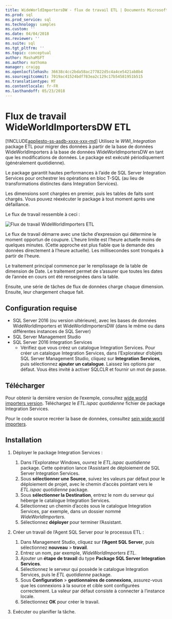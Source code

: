 ```yaml
---
title: WideWorldImportersDW - flux de travail ETL | Documents Microsoft
ms.prod: sql
ms.prod_service: sql
ms.technology: samples
ms.custom: ''
ms.date: 04/04/2018
ms.reviewer: ''
ms.suite: sql
ms.tgt_pltfrm: ''
ms.topic: conceptual
author: MashaMSFT
ms.author: mathoma
manager: craigg
ms.openlocfilehash: 36638c4cc2bda58ac277822d5c4a4ce5421ab8b4
ms.sourcegitcommit: 7019ac41524bdf783ea2c129c17b54581951b515
ms.translationtype: MT
ms.contentlocale: fr-FR
ms.lasthandoff: 05/23/2018
---
```

# <a name="wideworldimportersdw-etl-workflow"></a>Flux de travail WideWorldImportersDW ETL
[!INCLUDE[appliesto-ss-asdb-xxxx-xxx-md](../includes/appliesto-ss-asdb-xxxx-xxx-md.md)]
Utilisez le *WWI_Integration* package ETL pour migrer des données à partir de la base de données WideWorldImporters à la base de données WideWorldImportersDW en tant que les modifications de données. Le package est exécuté périodiquement (généralement quotidienne).

Le package garantit hautes performances à l’aide de SQL Server Integration Services pour orchestrer les opérations en bloc T-SQL (au lieu de transformations distinctes dans Integration Services).

Les dimensions sont chargées en premier, puis les tables de faits sont chargés. Vous pouvez réexécuter le package à tout moment après une défaillance.

Le flux de travail ressemble à ceci :

 ![Flux de travail WideWorldImporters ETL](media/wide-world-importers/wideworldimporters-etl-workflow.png)

Le flux de travail démarre avec une tâche d’expression qui détermine le moment opportun de coupure. L’heure limite est l’heure actuelle moins de quelques minutes. (Cette approche est plus fiable que la demande des données directement à l’heure actuelle). Les millisecondes sont tronqués à partir de l’heure.

Le traitement principal commence par le remplissage de la table de dimension de Date. Le traitement permet de s’assurer que toutes les dates de l’année en cours ont été renseignées dans la table.

Ensuite, une série de tâches de flux de données charge chaque dimension. Ensuite, leur chargement chaque fait.

## <a name="prerequisites"></a>Configuration requise

- SQL Server 2016 (ou version ultérieure), avec les bases de données WideWorldImporters et WideWorldImportersDW (dans le même ou dans différentes instances de SQL Server)
- SQL Server Management Studio
- SQL Server 2016 Integration Services
  - Vérifiez que vous créez un catalogue Integration Services. Pour créer un catalogue Integration Services, dans l’Explorateur d’objets SQL Server Management Studio, cliquez sur **Integration Services**, puis sélectionnez **ajouter un catalogue**. Laissez les options par défaut. Vous êtes invité à activer SQLCLR et fournir un mot de passe.


## <a name="download"></a>Télécharger

Pour obtenir la dernière version de l’exemple, consultez [wide world importers version](http://go.microsoft.com/fwlink/?LinkID=800630). Téléchargez le *ETL.ispac quotidienne* fichier de package Integration Services.

Pour le code source recréer la base de données, consultez [sein wide world importers](https://github.com/Microsoft/sql-server-samples/tree/master/samples/databases/wide-world-importers/wwi-integration-etl).

## <a name="install"></a>Installation

1. Déployer le package Integration Services :
   1. Dans l’Explorateur Windows, ouvrez le *ETL.ispac quotidienne* package. Cette opération lance l’Assistant de déploiement de SQL Server Integration Services.
   2. Sous **sélectionner une Source**, suivez les valeurs par défaut pour le déploiement de projet, avec le chemin d’accès pointant vers le *ETL.ispac quotidienne* package.
   3. Sous **sélectionner la Destination**, entrez le nom du serveur qui héberge le catalogue Integration Services.
   4. Sélectionnez un chemin d’accès sous le catalogue Integration Services, par exemple, dans un dossier nommé *WideWorldImporters*.
   5. Sélectionnez **déployer** pour terminer l’Assistant.

2. Créer un travail de l’Agent SQL Server pour le processus ETL :
   1. Dans Management Studio, cliquez sur **l’Agent SQL Server**, puis sélectionnez **nouveau** > **travail**.
   2. Entrez un nom, par exemple, *WideWorldImporters ETL*.
   3. Ajouter un **étape de travail** du type **Package SQL Server Integration Services**.
   4. Sélectionnez le serveur qui possède le catalogue Integration Services, puis le *ETL quotidienne* package.
   5. Sous **Configuration** > **gestionnaires de connexions**, assurez-vous que les connexions à la source et cible sont configurées correctement. La valeur par défaut consiste à connecter à l’instance locale.
   6. Sélectionnez **OK** pour créer le travail.

3. Exécuter ou planifier la tâche.
